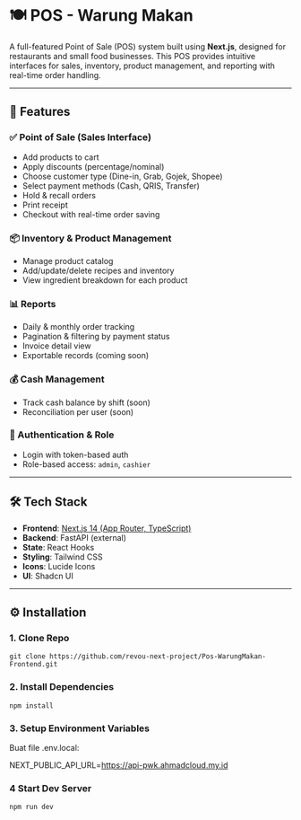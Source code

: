 # 🍽️ POS - Warung Makan

A full-featured Point of Sale (POS) system built using **Next.js**, designed for restaurants and small food businesses. This POS provides intuitive interfaces for sales, inventory, product management, and reporting with real-time order handling.

---

## 🚀 Features

### ✅ Point of Sale (Sales Interface)
- Add products to cart
- Apply discounts (percentage/nominal)
- Choose customer type (Dine-in, Grab, Gojek, Shopee)
- Select payment methods (Cash, QRIS, Transfer)
- Hold & recall orders
- Print receipt
- Checkout with real-time order saving

### 📦 Inventory & Product Management
- Manage product catalog
- Add/update/delete recipes and inventory
- View ingredient breakdown for each product

### 📊 Reports
- Daily & monthly order tracking
- Pagination & filtering by payment status
- Invoice detail view
- Exportable records (coming soon)

### 💰 Cash Management
- Track cash balance by shift (soon)
- Reconciliation per user (soon)

### 🔐 Authentication & Role
- Login with token-based auth
- Role-based access: `admin`, `cashier`

---

## 🛠️ Tech Stack

- **Frontend**: [Next.js 14 (App Router, TypeScript)](https://nextjs.org/)
- **Backend**: FastAPI (external)
- **State**: React Hooks
- **Styling**: Tailwind CSS
- **Icons**: Lucide Icons
- **UI**: Shadcn UI

---

## ⚙️ Installation

### 1. Clone Repo

`git clone https://github.com/revou-next-project/Pos-WarungMakan-Frontend.git`

### 2. Install Dependencies

`npm install`

### 3. Setup Environment Variables
Buat file .env.local:

NEXT_PUBLIC_API_URL=https://api-pwk.ahmadcloud.my.id

### 4 Start Dev Server

`npm run dev`
